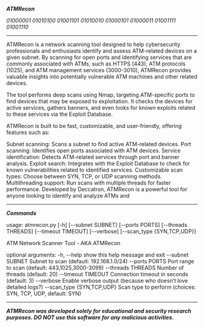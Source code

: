 **_ATMRecon_**

_01000001 01010100 01001101 01010010 01000101 01000011 01001111 01001110_

---------------------------------------------------------------------------

ATMRecon is a network scanning tool designed to help cybersecurity professionals and enthusiasts identify and assess ATM-related devices on a given subnet. By scanning for open ports and identifying services that are commonly associated with ATMs, such as HTTPS (443), ATM protocols (1025), and ATM management services (3000-3010), ATMRecon provides valuable insights into potentially vulnerable ATM machines and other related devices.

The tool performs deep scans using Nmap, targeting ATM-specific ports to find devices that may be exposed to exploitation. It checks the devices for active services, gathers banners, and even looks for known exploits related to these services via the Exploit Database.

ATMRecon is built to be fast, customizable, and user-friendly, offering features such as:

Subnet scanning: Scans a subnet to find active ATM-related devices.
Port scanning: Identifies open ports associated with ATM devices.
Service identification: Detects ATM-related services through port and banner analysis.
Exploit search: Integrates with the Exploit Database to check for known vulnerabilities related to identified services.
Customizable scan types: Choose between SYN, TCP, or UDP scanning methods.
Multithreading support: Run scans with multiple threads for faster performance.
Developed by Deccatron, ATMRecon is a powerful tool for anyone looking to identify and analyze ATMs and

---------------------------------------------------------------------------

_**Commands**_

usage: atmrecon.py [-h] [--subnet SUBNET] [--ports PORTS] [--threads THREADS]
                   [--timeout TIMEOUT] [--verbose] [--scan_type {SYN,TCP,UDP}]

ATM Network Scanner Tool - AKA ATMRecon

optional arguments:
  -h, --help            show this help message and exit
  --subnet SUBNET       Subnet to scan (default: 192.168.1.0/24)
  --ports PORTS         Port range to scan (default: 443,1025,3000-3099)
  --threads THREADS     Number of threads (default: 20)
  --timeout TIMEOUT     Connection timeout in seconds (default: 3)
  --verbose             Enable verbose output (because who doesn’t love detailed logs?)
  --scan_type {SYN,TCP,UDP}
                        Scan type to perform (choices: SYN, TCP, UDP, default: SYN)

---------------------------------------------------------------------------

_**ATMRecon was developed solely for educational and security research purposes. DO NOT use this software for any malicious activities.**_

